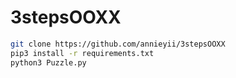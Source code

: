 # 3stepsOOXX

```bash
git clone https://github.com/annieyii/3stepsOOXX
pip3 install -r requirements.txt
python3 Puzzle.py
```
